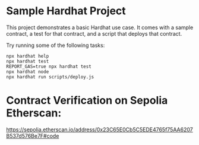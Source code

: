 # Sample Hardhat Project

This project demonstrates a basic Hardhat use case. It comes with a sample contract, a test for that contract, and a script that deploys that contract.

Try running some of the following tasks:

```shell
npx hardhat help
npx hardhat test
REPORT_GAS=true npx hardhat test
npx hardhat node
npx hardhat run scripts/deploy.js
```

# Contract Verification on Sepolia Etherscan:

https://sepolia.etherscan.io/address/0x23C65E0Cb5C5EDE4765f75AA6207B537d576Be7F#code


